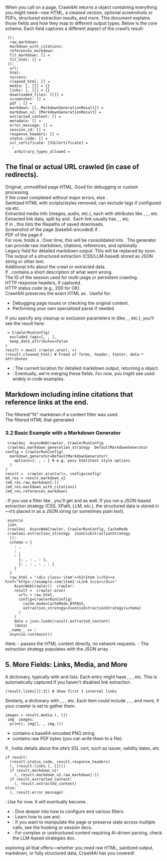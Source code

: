When you call on a page, Crawl4AI returns a object containing everything you might need—raw HTML, a cleaned version, optional screenshots or PDFs, structured extraction results, and more. This document explains those fields and how they map to different output types. 
Below is the core schema. Each field captures a different aspect of the crawl’s result:
```
 ():
  raw_markdown: 
  markdown_with_citations: 
  references_markdown: 
  fit_markdown: [] = 
  fit_html: [] = 
 ():
  url: 
  html: 
  success: 
  cleaned_html: [] = 
  media: [, []] = {}
  links: [, []] = {}
  downloaded_files: [[]] = 
  screenshot: [] = 
  pdf : [] = 
  markdown: [[, MarkdownGenerationResult]] = 
  markdown_v2: [MarkdownGenerationResult] = 
  extracted_content: [] = 
  metadata: [] = 
  error_message: [] = 
  session_id: [] = 
  response_headers: [] = 
  status_code: [] = 
  ssl_certificate: [SSLCertificate] = 
   :
    arbitrary_types_allowed = 

```

The final or actual URL crawled (in case of redirects).  
---  
Original, unmodified page HTML. Good for debugging or custom processing.  
if the crawl completed without major errors, else .  
Sanitized HTML with scripts/styles removed; can exclude tags if configured via etc.  
Extracted media info (images, audio, etc.), each with attributes like , , , etc.  
Extracted link data, split by and . Each link usually has , , etc.  
If in , this lists the filepaths of saved downloads.  
Screenshot of the page (base64-encoded) if .  
PDF of the page if .  
For now, holds a . Over time, this will be consolidated into . The generator can provide raw markdown, citations, references, and optionally .  
Legacy field for detailed markdown output. This will be replaced by soon.  
The output of a structured extraction (CSS/LLM-based) stored as JSON string or other text.  
Additional info about the crawl or extracted data.  
If , contains a short description of what went wrong.  
The ID of the session used for multi-page or persistent crawling.  
HTTP response headers, if captured.  
HTTP status code (e.g., 200 for OK).  
Crawl4AI preserves the exact HTML as . Useful for:
  * Debugging page issues or checking the original content.
  * Performing your own specialized parse if needed.


If you specify any cleanup or exclusion parameters in (like , , etc.), you’ll see the result here:
```
 = CrawlerRunConfig(
  excluded_tags=[, , ],
  keep_data_attributes=False
)
result = await crawler.arun(, =)
(result.cleaned_html) # Freed of forms, header, footer, data-* attributes

```

  * : The current location for detailed markdown output, returning a object. 
  * : Eventually, we’re merging these fields. For now, you might see used widely in code examples.

Markdown including inline citations that reference links at the end.  
---  
The filtered/“fit” markdown if a content filter was used.  
The filtered HTML that generated .  
### 3.2 Basic Example with a Markdown Generator
```
 crawl4ai  AsyncWebCrawler, CrawlerRunConfig
 crawl4ai.markdown_generation_strategy  DefaultMarkdownGenerator
config = CrawlerRunConfig(
  markdown_generator=DefaultMarkdownGenerator(
    options={: , : } # e.g. pass html2text style options
  )
)
result =  crawler.arun(url=, config=config)
md_res = result.markdown_v2 
(md_res.raw_markdown[:])
(md_res.markdown_with_citations)
(md_res.references_markdown)

```

: If you use a filter like , you’ll get and as well.
If you run a JSON-based extraction strategy (CSS, XPath, LLM, etc.), the structured data is stored in —it’s placed in as a JSON string (or sometimes plain text).
```
 asyncio
 json
 crawl4ai  AsyncWebCrawler, CrawlerRunConfig, CacheMode
 crawl4ai.extraction_strategy  JsonCssExtractionStrategy
  ():
  schema = {
    : ,
    : ,
    : [
      {: , : , : },
      {: , : , : , : }
    ]
  }
  raw_html = "<div class='item'><h2>Item 1</h2><a href='https://example.com/item1'>Link 1</a></div>"
    AsyncWebCrawler()  crawler:
    result =  crawler.arun(
      url= + raw_html,
      config=CrawlerRunConfig(
        cache_mode=CacheMode.BYPASS,
        extraction_strategy=JsonCssExtractionStrategy(schema)
      )
    )
    data = json.loads(result.extracted_content)
    (data)
 __name__ == :
  asyncio.run(main())

```

Here: - passes the HTML content directly, no network requests. - The extraction strategy populates with the JSON array .
## 5. More Fields: Links, Media, and More
A dictionary, typically with and lists. Each entry might have , , , etc. This is automatically captured if you haven’t disabled link extraction.
```
(result.links[][:3]) # Show first 3 internal links

```

Similarly, a dictionary with , , , etc. Each item could include , , , and more, if your crawler is set to gather them.
```
images = result.media.(, [])
 img  images:
  print(, img[], , img.())

```

  * contains a base64-encoded PNG string. 
  * contains raw PDF bytes (you can write them to a file).


If , holds details about the site’s SSL cert, such as issuer, validity dates, etc.
```
if result:
  (result.status_code, result.response_headers)
  (, (result.links.(, [])))
  if result.markdown_v2:
    (, result.markdown_v2.raw_markdown[:])
  if result.extracted_content:
    (, result.extracted_content)
else:
  (, result.error_message)

```

: Use for now. It will eventually become .
  * : Dive deeper into how to configure and various filters. 
  * : Learn how to use and .
  * : If you want to manipulate the page or preserve state across multiple calls, see the hooking or session docs. 
  * : For complex or unstructured content requiring AI-driven parsing, check the LLM-based strategies doc.


exploring all that offers—whether you need raw HTML, sanitized output, markdown, or fully structured data, Crawl4AI has you covered!
